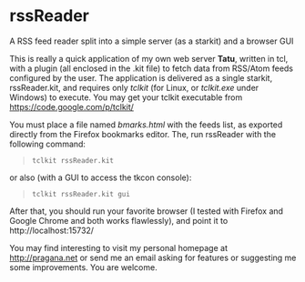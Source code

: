 rssReader
=========

A RSS feed reader split into a simple server (as a starkit) and a browser GUI

This is really a quick application of my own web server **Tatu**, written in tcl, with a plugin (all enclosed in the .kit file) to fetch data from RSS/Atom feeds configured by the user. The application is delivered as a single starkit, rssReader.kit, and requires only *tclkit* (for Linux, or *tclkit.exe* under Windows) to execute. You may get your tclkit executable from https://code.google.com/p/tclkit/

You must place a file named *bmarks.html* with the feeds list, as exported directly from the Firefox bookmarks editor. The, run rssReader with the following command:

> `tclkit rssReader.kit`

or also (with a GUI to access the tkcon console):

> `tclkit rssReader.kit gui`

After that, you should run your favorite browser (I tested with Firefox and Google Chrome and both works flawlessly), and point it to http://localhost:15732/

You may find interesting to visit my personal homepage at http://pragana.net or send me an email asking for features or suggesting me some improvements. You are welcome.

